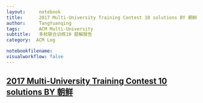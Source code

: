 ```yaml
---
layout:     notebook
title:      2017 Multi-University Training Contest 10 solutions BY 朝鲜
author:     TangYuanqing
tags: 		ACM Multi-University
subtitle:   多校联合训练10 题解报告
category:  ACM Log

notebookfilename:
visualworkflow: false
---
```



## [2017 Multi-University Training Contest 10 solutions BY 朝鲜](http://bestcoder.hdu.edu.cn/blog/2017-multi-university-training-contest-10-solutions-by-%E6%9C%9D%E9%B2%9C/)
